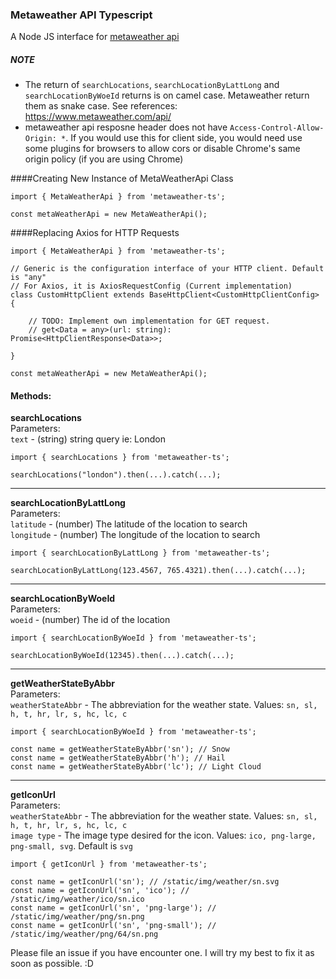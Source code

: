 ### Metaweather API Typescript

A Node JS interface for [metaweather api]([https://www.metaweather.com/api/)

##### NOTE
- The return of `searchLocations`, `searchLocationByLattLong` and `searchLocationByWoeId` returns is on camel case.
Metaweather return them as snake case.
See references: https://www.metaweather.com/api/
- metaweather api resposne header does not have `Access-Control-Allow-Origin: *`. If you would use this for client side, you would need use some plugins for browsers to allow cors or disable Chrome's same origin policy (if you are using Chrome)

####Creating New Instance of MetaWeatherApi Class
````
import { MetaWeatherApi } from 'metaweather-ts';

const metaWeatherApi = new MetaWeatherApi();
````

####Replacing Axios for HTTP Requests
````
import { MetaWeatherApi } from 'metaweather-ts';

// Generic is the configuration interface of your HTTP client. Default is "any"
// For Axios, it is AxiosRequestConfig (Current implementation)
class CustomHttpClient extends BaseHttpClient<CustomHttpClientConfig> {

    // TODO: Implement own implementation for GET request.  
    // get<Data = any>(url: string): Promise<HttpClientResponse<Data>>;

}

const metaWeatherApi = new MetaWeatherApi();
```` 

#### Methods:
**searchLocations**  
Parameters:  
`text` - (string) string query ie: London

````
import { searchLocations } from 'metaweather-ts';
 
searchLocations("london").then(...).catch(...);

 ````   
 ---
**searchLocationByLattLong**    
Parameters:  
`latitude` - (number) The latitude of the location to search  
`longitude` - (number) The longitude of the location to search
 
 ````
import { searchLocationByLattLong } from 'metaweather-ts';
 
searchLocationByLattLong(123.4567, 765.4321).then(...).catch(...);

 ````
 
 ---
 
**searchLocationByWoeId**  
Parameters:  
`woeid` - (number) The id of the location

````
import { searchLocationByWoeId } from 'metaweather-ts';
 
searchLocationByWoeId(12345).then(...).catch(...);

 ````
 
 ---

**getWeatherStateByAbbr**    
Parameters:  
`weatherStateAbbr` - The abbreviation for the weather state. Values: `sn, sl, h, t, hr, lr, s, hc, lc, c`
````
import { searchLocationByWoeId } from 'metaweather-ts';
 
const name = getWeatherStateByAbbr('sn'); // Snow
const name = getWeatherStateByAbbr('h'); // Hail
const name = getWeatherStateByAbbr('lc'); // Light Cloud

 ````

---

**getIconUrl**    
Parameters:  
`weatherStateAbbr` - The abbreviation for the weather state. Values: `sn, sl, h, t, hr, lr, s, hc, lc, c`  
`image type` - The image type desired for the icon. Values: `ico, png-large, png-small, svg`. Default is `svg`
````
import { getIconUrl } from 'metaweather-ts';
 
const name = getIconUrl('sn'); // /static/img/weather/sn.svg
const name = getIconUrl('sn', 'ico'); // /static/img/weather/ico/sn.ico
const name = getIconUrl('sn', 'png-large'); // /static/img/weather/png/sn.png
const name = getIconUrl('sn', 'png-small'); // /static/img/weather/png/64/sn.png

 ````
 
 Please file an issue if you have encounter one. I will try my best to fix it as soon as possible. :D 
